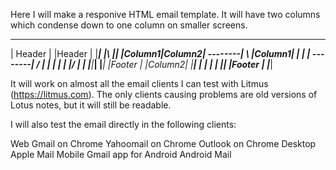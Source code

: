 Here I will make a responive HTML email template. It will have two columns which condense down to one column on smaller screens.

_________________					_________
| Header		|					|Header |
|_______________|			|\		|_______|
|Column1|Column2|	--------| \		|Column1|
|		|		|	--------| /		|		|
|		|		|			|/		|		|
|_______|_______|					|_______|
|Footer			|					|Column2|
|_______________|					|		|
									|		|
									|_______|
									|Footer |
									|_______|


It will work on almost all the email clients I can test with Litmus (https://litmus.com). The only clients causing problems are old versions of Lotus notes, but it will still be readable.

I will also test the email directly in the following clients:

Web
	Gmail on Chrome
	Yahoomail on Chrome
	Outlook on Chrome
Desktop
	Apple Mail
Mobile
	Gmail app for Android
	Android Mail